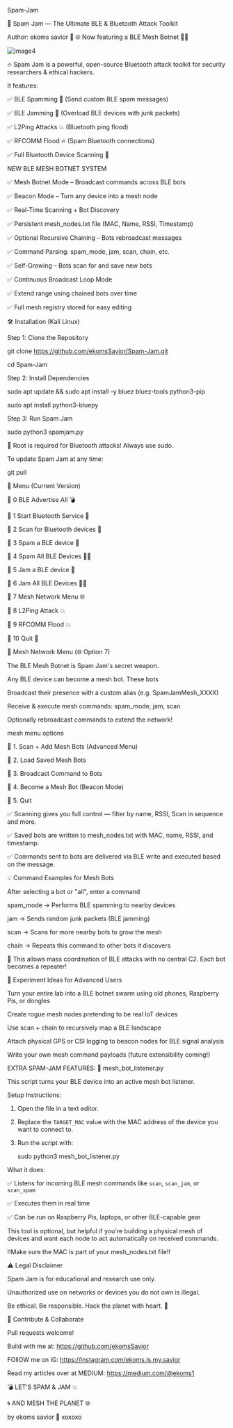 Spam-Jam

📜 Spam Jam — The Ultimate BLE & Bluetooth Attack Toolkit

Author: ekoms savior 💜
🌐 Now featuring a BLE Mesh Botnet 🤖✨

![image4](https://github.com/user-attachments/assets/bb71fb71-3259-4a0e-80a2-15df607eaaca)

🔥 Spam Jam is a powerful, open-source Bluetooth attack toolkit for security researchers & ethical hackers.

It features:

✅ BLE Spamming 💌 (Send custom BLE spam messages)

✅ BLE Jamming 🚫 (Overload BLE devices with junk packets)

✅ L2Ping Attacks 💥 (Bluetooth ping flood)

✅ RFCOMM Flood 🔥 (Spam Bluetooth connections)

✅ Full Bluetooth Device Scanning 📡

NEW BLE MESH BOTNET SYSTEM

✅ Mesh Botnet Mode – Broadcast commands across BLE bots

✅ Beacon Mode – Turn any device into a mesh node

✅ Real-Time Scanning + Bot Discovery

✅ Persistent mesh_nodes.txt file (MAC, Name, RSSI, Timestamp)

✅ Optional Recursive Chaining – Bots rebroadcast messages

✅ Command Parsing: spam_mode, jam, scan, chain, etc.

✅ Self-Growing – Bots scan for and save new bots

✅ Continuous Broadcast Loop Mode

✅ Extend range using chained bots over time

✅ Full mesh registry stored for easy editing

🛠️ Installation (Kali Linux)

Step 1: Clone the Repository

git clone https://github.com/ekomsSavior/Spam-Jam.git

cd Spam-Jam

Step 2: Install Dependencies

sudo apt update && sudo apt install -y bluez bluez-tools python3-pip

sudo apt install python3-bluepy

Step 3: Run Spam Jam

sudo python3 spamjam.py

🚨 Root is required for Bluetooth attacks! Always use sudo.

To update Spam Jam at any time:

git pull


🎯 Menu (Current Version)

🔹 0 BLE Advertise All 💣

🔹 1 Start Bluetooth Service 📡

🔹 2 Scan for Bluetooth devices 📡

🔹 3 Spam a BLE device 💌

🔹 4 Spam All BLE Devices 💌💥

🔹 5 Jam a BLE device 🚫

🔹 6 Jam All BLE Devices 🚫💥

🔹 7 Mesh Network Menu 🌐

🔹 8 L2Ping Attack 💥

🔹 9 RFCOMM Flood 💥

🔹 10 Quit 🚪

🧠 Mesh Network Menu (🌐 Option 7)

The BLE Mesh Botnet is Spam Jam's secret weapon.

Any BLE device can become a mesh bot. These bots

Broadcast their presence with a custom alias (e.g. SpamJamMesh_XXXX)

Receive & execute mesh commands: spam_mode, jam, scan

Optionally rebroadcast commands to extend the network!

mesh menu options 

🔹 1. Scan + Add Mesh Bots (Advanced Menu)

🔹 2. Load Saved Mesh Bots

🔹 3. Broadcast Command to Bots

🔹 4. Become a Mesh Bot (Beacon Mode)

🔹 5. Quit

✅ Scanning gives you full control — filter by name, RSSI, Scan in sequence and more.

✅ Saved bots are written to mesh_nodes.txt with MAC, name, RSSI, and timestamp.

✅ Commands sent to bots are delivered via BLE write and executed based on the message.

💡 Command Examples for Mesh Bots

After selecting a bot or "all", enter a command

spam_mode → Performs BLE spamming to nearby devices

jam → Sends random junk packets (BLE jamming)

scan → Scans for more nearby bots to grow the mesh

chain → Repeats this command to other bots it discovers 

📡 This allows mass coordination of BLE attacks with no central C2. Each bot becomes a repeater!

🧪 Experiment Ideas for Advanced Users

Turn your entire lab into a BLE botnet swarm using old phones, Raspberry Pis, or dongles

Create rogue mesh nodes pretending to be real IoT devices

Use scan + chain to recursively map a BLE landscape

Attach physical GPS or CSI logging to beacon nodes for BLE signal analysis

Write your own mesh command payloads (future extensibility coming!)

EXTRA SPAM-JAM FEATURES: 📄 mesh_bot_listener.py

This script turns your BLE device into an active mesh bot listener.

Setup Instructions:

1. Open the file in a text editor.

2. Replace the `TARGET_MAC` value with the MAC address of the device you want to connect to.

3. Run the script with:

   sudo python3 mesh_bot_listener.py

What it does:

✅ Listens for incoming BLE mesh commands like `scan`, `scan_jam`, or `scan_spam`

✅ Executes them in real time

✅ Can be run on Raspberry Pis, laptops, or other BLE-capable gear

This tool is optional, but helpful if you're building a physical mesh of devices and want each node to act automatically on received commands.

!!Make sure the MAC is part of your mesh_nodes.txt file!!


⚠️ Legal Disclaimer

Spam Jam is for educational and research use only.

Unauthorized use on networks or devices you do not own is illegal.

Be ethical. Be responsible. Hack the planet with heart. 💜

💜 Contribute & Collaborate

Pull requests welcome!

Build with me at: https://github.com/ekomsSavior

FOllOW me on IG: https://instagram.com/ekoms.is.my.savior

Read my articles over at MEDIUM: https://medium.com/@ekoms1

💣 LET’S SPAM & JAM 💥

🌀 AND MESH THE PLANET 🌐

by ekoms savior 💜 xoxoxo
